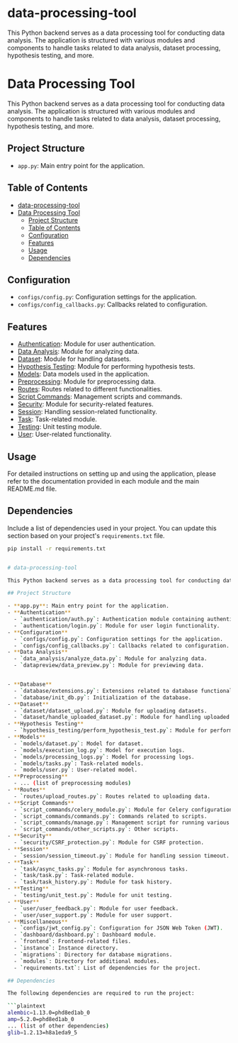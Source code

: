 # data-processing-tool
This Python backend serves as a data processing tool for conducting data analysis. The application is structured with various modules and components to handle tasks related to data analysis, dataset processing, hypothesis testing, and more.


# Data Processing Tool

This Python backend serves as a data processing tool for conducting data analysis. The application is structured with various modules and components to handle tasks related to data analysis, dataset processing, hypothesis testing, and more.

## Project Structure

- `app.py`: Main entry point for the application.
  
## Table of Contents
- [data-processing-tool](#data-processing-tool)
- [Data Processing Tool](#data-processing-tool-1)
  - [Project Structure](#project-structure)
  - [Table of Contents](#table-of-contents)
  - [Configuration](#configuration)
  - [Features](#features)
  - [Usage](#usage)
  - [Dependencies](#dependencies)

## Configuration

- `configs/config.py`: Configuration settings for the application.
- `configs/config_callbacks.py`: Callbacks related to configuration.

## Features

- [Authentication](authentication/): Module for user authentication.
- [Data Analysis](data_analysis/): Module for analyzing data.
- [Dataset](dataset/): Module for handling datasets.
- [Hypothesis Testing](hypothesis_testing/): Module for performing hypothesis tests.
- [Models](models/): Data models used in the application.
- [Preprocessing](preprocessing/): Module for preprocessing data.
- [Routes](routes/): Routes related to different functionalities.
- [Script Commands](script_commands/): Management scripts and commands.
- [Security](security/): Module for security-related features.
- [Session](session/): Handling session-related functionality.
- [Task](task/): Task-related module.
- [Testing](testing/): Unit testing module.
- [User](user/): User-related functionality.

## Usage

For detailed instructions on setting up and using the application, please refer to the documentation provided in each module and the main README.md file.

## Dependencies

Include a list of dependencies used in your project. You can update this section based on your project's `requirements.txt` file.

````bash
pip install -r requirements.txt


# data-processing-tool

This Python backend serves as a data processing tool for conducting data analysis. The application is structured with various modules and components to handle tasks related to data analysis, dataset processing, hypothesis testing, and more.

## Project Structure

- **app.py**: Main entry point for the application.
- **Authentication**
  - `authentication/auth.py`: Authentication module containing authentication logic.
  - `authentication/login.py`: Module for user login functionality.
- **Configuration**
  - `configs/config.py`: Configuration settings for the application.
  - `configs/config_callbacks.py`: Callbacks related to configuration.
- **Data Analysis**
  - `data_analysis/analyze_data.py`: Module for analyzing data.
  - `datapreview/data_preview.py`: Module for previewing data.


- **Database**
  - `database/extensions.py`: Extensions related to database functionality.
  - `database/init_db.py`: Initialization of the database.
- **Dataset**
  - `dataset/dataset_upload.py`: Module for uploading datasets.
  - `dataset/handle_uploaded_dataset.py`: Module for handling uploaded datasets.
- **Hypothesis Testing**
  - `hypothesis_testing/perform_hypothesis_test.py`: Module for performing hypothesis tests.
- **Models**
  - `models/dataset.py`: Model for dataset.
  - `models/execution_log.py`: Model for execution logs.
  - `models/processing_logs.py`: Model for processing logs.
  - `models/tasks.py`: Task-related models.
  - `models/user.py`: User-related model.
- **Preprocessing**
  - ... (list of preprocessing modules)
- **Routes**
  - `routes/upload_routes.py`: Routes related to uploading data.
- **Script Commands**
  - `script_commands/celery_module.py`: Module for Celery configuration.
  - `script_commands/commands.py`: Commands related to scripts.
  - `script_commands/manage.py`: Management script for running various commands.
  - `script_commands/other_scripts.py`: Other scripts.
- **Security**
  - `security/CSRF_protection.py`: Module for CSRF protection.
- **Session**
  - `session/session_timeout.py`: Module for handling session timeout.
- **Task**
  - `task/async_tasks.py`: Module for asynchronous tasks.
  - `task/task.py`: Task-related module.
  - `task/task_history.py`: Module for task history.
- **Testing**
  - `testing/unit_test.py`: Module for unit testing.
- **User**
  - `user/user_feedback.py`: Module for user feedback.
  - `user/user_support.py`: Module for user support.
- **Miscellaneous**
  - `configs/jwt_config.py`: Configuration for JSON Web Token (JWT).
  - `dashboard/dashboard.py`: Dashboard module.
  - `frontend`: Frontend-related files.
  - `instance`: Instance directory.
  - `migrations`: Directory for database migrations.
  - `modules`: Directory for additional modules.
  - `requirements.txt`: List of dependencies for the project.

## Dependencies

The following dependencies are required to run the project:

```plaintext
alembic=1.13.0=phd8ed1ab_0
amp=5.2.0=phd8ed1ab_0
... (list of other dependencies)
glib=1.2.13=h8a1eda9_5
````












